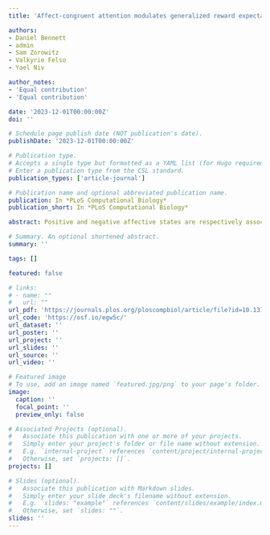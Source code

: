 ```yaml
---
title: 'Affect-congruent attention modulates generalized reward expectations'

authors:
- Daniel Bennett
- admin
- Sam Zorowitz
- Valkyrie Felso
- Yael Niv

author_notes:
- 'Equal contribution'
- 'Equal contribution'

date: '2023-12-01T00:00:00Z'
doi: ''

# Schedule page publish date (NOT publication's date).
publishDate: '2023-12-01T00:00:00Z'

# Publication type.
# Accepts a single type but formatted as a YAML list (for Hugo requirements).
# Enter a publication type from the CSL standard.
publication_types: ['article-journal']

# Publication name and optional abbreviated publication name.
publication: In *PLoS Computational Biology*
publication_short: In *PLoS Computational Biology*

abstract: Positive and negative affective states are respectively associated with optimistic and pessimistic expectations regarding future reward. One mechanism that might underlie these affect-related expectation biases is attention to positive- versus negative-valence features (e.g., attending to the positive reviews of a restaurant versus its expensive price). Here we tested the effects of experimentally induced positive and negative affect on feature-based attention in 120 participants completing a compound-generalization task with eye-tracking. We found that participants’ reward expectations for novel compound stimuli were modulated in an affect-congruent way: positive affect induction increased reward expectations for compounds, whereas negative affect induction decreased reward expectations. Computational modelling and eye-tracking analyses each revealed that these effects were driven by affect-congruent changes in participants’ allocation of attention to high- versus low-value features of compounds. These results provide mechanistic insight into a process by which affect produces biases in generalized reward expectations.

# Summary. An optional shortened abstract.
summary: ''

tags: []

featured: false

# links:
# - name: ""
#   url: ""
url_pdf: 'https://journals.plos.org/ploscompbiol/article/file?id=10.1371/journal.pcbi.1011707&type=printable'
url_code: 'https://osf.io/egw5c/'
url_dataset: ''
url_poster: ''
url_project: ''
url_slides: ''
url_source: ''
url_video: ''

# Featured image
# To use, add an image named `featured.jpg/png` to your page's folder. 
image:
  caption: ''
  focal_point: ''
  preview_only: false

# Associated Projects (optional).
#   Associate this publication with one or more of your projects.
#   Simply enter your project's folder or file name without extension.
#   E.g. `internal-project` references `content/project/internal-project/index.md`.
#   Otherwise, set `projects: []`.
projects: []

# Slides (optional).
#   Associate this publication with Markdown slides.
#   Simply enter your slide deck's filename without extension.
#   E.g. `slides: "example"` references `content/slides/example/index.md`.
#   Otherwise, set `slides: ""`.
slides: ''
---
```


<!-- {{% callout note %}}
Click the *Cite* button above to demo the feature to enable visitors to import publication metadata into their reference management software.
{{% /callout %}}

{{% callout note %}}
Create your slides in Markdown - click the *Slides* button to check out the example.
{{% /callout %}}

Add the publication's **full text** or **supplementary notes** here. You can use rich formatting such as including [code, math, and images](https://docs.hugoblox.com/content/writing-markdown-latex/). -->
